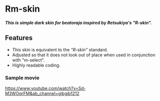 # Rm-skin<br>
##### This is simple dark skin for beatoraja inspired by Retsukiya's "R-skin".<br>

## Features<br>
- This skin is equivalent to the _"R-skin"_ standard.<br>
- Adjusted so that it does not look out of place when used in conjunction with "m-select".<br>
- Highly readable coding.<br>

### Sample movie<br>
<https://www.youtube.com/watch?v=Sd-M3WOqrFM&ab_channel=gibgib1212>
